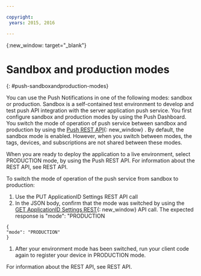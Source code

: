 ```yaml
---

copyright:
 years: 2015, 2016

---
```


{:new_window: target="_blank"}
# Sandbox and production modes

{: #push-sandboxandproduction-modes}

You can use the Push Notifications in one of the following modes: sandbox or production. Sandbox is a self-contained test environment to develop and test push API integration with the server application push service. You first configure sandbox and production modes by using the Push Dashboard. You switch the mode of operation of push service between sandbox and production by using the [Push REST API](https://mobile.{DomainName}/imfpushrestapidocs/){: new_window} . By default, the sandbox mode is enabled. However, when you switch between modes, the tags, devices, and subscriptions are not shared between these modes.


When you are ready to deploy the application to a live environment, select PRODUCTION mode, by using the Push REST API. For information about the REST API, see REST API.

To switch the mode of operation of the push service from sandbox to production:

1. Use the PUT ApplicationID Settings REST API call
2. In the JSON body, confirm that the mode was switched by using the [GET ApplicationID Settings REST](https://mobile.{DomainName}/imfpushrestapidocs/){: new_window} API call. The expected response is "mode": "PRODUCTION

 ```
 {
 "mode": "PRODUCTION"
 }
 ```
1. After your environment mode has been switched, run your client code again to register your device in PRODUCTION mode.

For information about the REST API, see REST API.
